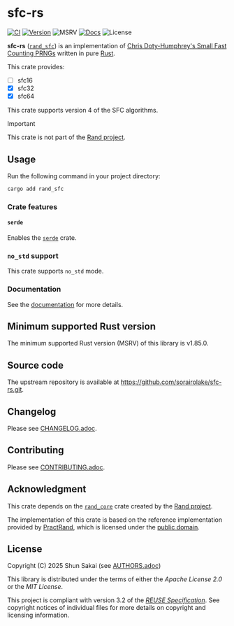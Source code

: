 <!--
SPDX-FileCopyrightText: 2025 Shun Sakai

SPDX-License-Identifier: Apache-2.0 OR MIT
-->

# sfc-rs

[![CI][ci-badge]][ci-url]
[![Version][version-badge]][version-url]
![MSRV][msrv-badge]
[![Docs][docs-badge]][docs-url]
![License][license-badge]

**sfc-rs** ([`rand_sfc`][version-url]) is an implementation of
[Chris Doty-Humphrey's Small Fast Counting PRNGs] written in pure [Rust].

This crate provides:

- [ ] sfc16
- [x] sfc32
- [x] sfc64

This crate supports version 4 of the SFC algorithms.

> [!IMPORTANT]
> This crate is not part of the [Rand project].

## Usage

Run the following command in your project directory:

```sh
cargo add rand_sfc
```

### Crate features

#### `serde`

Enables the [`serde`] crate.

### `no_std` support

This crate supports `no_std` mode.

### Documentation

See the [documentation][docs-url] for more details.

## Minimum supported Rust version

The minimum supported Rust version (MSRV) of this library is v1.85.0.

## Source code

The upstream repository is available at
<https://github.com/sorairolake/sfc-rs.git>.

## Changelog

Please see [CHANGELOG.adoc].

## Contributing

Please see [CONTRIBUTING.adoc].

## Acknowledgment

This crate depends on the [`rand_core`] crate created by the [Rand project].

The implementation of this crate is based on the reference implementation
provided by [PractRand], which is licensed under the [public domain].

## License

Copyright (C) 2025 Shun Sakai (see [AUTHORS.adoc])

This library is distributed under the terms of either the _Apache License 2.0_
or the _MIT License_.

This project is compliant with version 3.2 of the [_REUSE Specification_]. See
copyright notices of individual files for more details on copyright and
licensing information.

[ci-badge]: https://img.shields.io/github/actions/workflow/status/sorairolake/sfc-rs/CI.yaml?branch=develop&style=for-the-badge&logo=github&label=CI
[ci-url]: https://github.com/sorairolake/sfc-rs/actions?query=branch%3Adevelop+workflow%3ACI++
[version-badge]: https://img.shields.io/crates/v/rand_sfc?style=for-the-badge&logo=rust
[version-url]: https://crates.io/crates/rand_sfc
[msrv-badge]: https://img.shields.io/crates/msrv/rand_sfc?style=for-the-badge&logo=rust
[docs-badge]: https://img.shields.io/docsrs/rand_sfc?style=for-the-badge&logo=docsdotrs&label=Docs.rs
[docs-url]: https://docs.rs/rand_sfc
[license-badge]: https://img.shields.io/crates/l/rand_sfc?style=for-the-badge
[Chris Doty-Humphrey's Small Fast Counting PRNGs]: https://pracrand.sourceforge.net/RNG_engines.txt
[Rust]: https://www.rust-lang.org/
[Rand project]: https://github.com/rust-random/rand
[`serde`]: https://serde.rs/
[CHANGELOG.adoc]: CHANGELOG.adoc
[CONTRIBUTING.adoc]: CONTRIBUTING.adoc
[`rand_core`]: https://crates.io/crates/rand_core
[PractRand]: https://pracrand.sourceforge.net/
[public domain]: https://pracrand.sourceforge.net/license.txt
[AUTHORS.adoc]: AUTHORS.adoc
[_REUSE Specification_]: https://reuse.software/spec/
